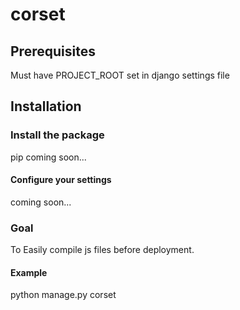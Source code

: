 # corset #
## Prerequisites ##
Must have PROJECT_ROOT set in django settings file

## Installation ##
### Install the package ###
pip coming soon...

#### Configure your settings ####
coming soon...

### Goal ###
To Easily compile js files before deployment.


#### Example ####
python manage.py corset